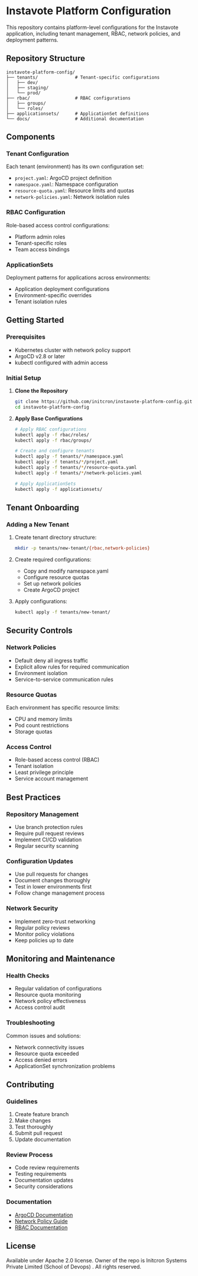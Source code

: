 # Instavote Platform Configuration

This repository contains platform-level configurations for the Instavote application, including tenant management, RBAC, network policies, and deployment patterns.

## Repository Structure

```
instavote-platform-config/
├── tenants/              # Tenant-specific configurations
│   ├── dev/
│   ├── staging/
│   └── prod/
├── rbac/                 # RBAC configurations
│   ├── groups/
│   └── roles/
├── applicationsets/      # ApplicationSet definitions
└── docs/                 # Additional documentation
```

## Components

### Tenant Configuration
Each tenant (environment) has its own configuration set:
- `project.yaml`: ArgoCD project definition
- `namespace.yaml`: Namespace configuration
- `resource-quota.yaml`: Resource limits and quotas
- `network-policies.yaml`: Network isolation rules

### RBAC Configuration
Role-based access control configurations:
- Platform admin roles
- Tenant-specific roles
- Team access bindings

### ApplicationSets
Deployment patterns for applications across environments:
- Application deployment configurations
- Environment-specific overrides
- Tenant isolation rules

## Getting Started

### Prerequisites
- Kubernetes cluster with network policy support
- ArgoCD v2.8 or later
- kubectl configured with admin access

### Initial Setup

1. **Clone the Repository**
   ```bash
   git clone https://github.com/initcron/instavote-platform-config.git
   cd instavote-platform-config
   ```

2. **Apply Base Configurations**
   ```bash
   # Apply RBAC configurations
   kubectl apply -f rbac/roles/
   kubectl apply -f rbac/groups/

   # Create and configure tenants
   kubectl apply -f tenants/*/namespace.yaml
   kubectl apply -f tenants/*/project.yaml
   kubectl apply -f tenants/*/resource-quota.yaml
   kubectl apply -f tenants/*/network-policies.yaml

   # Apply ApplicationSets
   kubectl apply -f applicationsets/
   ```

## Tenant Onboarding

### Adding a New Tenant
1. Create tenant directory structure:
   ```bash
   mkdir -p tenants/new-tenant/{rbac,network-policies}
   ```

2. Create required configurations:
   - Copy and modify namespace.yaml
   - Configure resource quotas
   - Set up network policies
   - Create ArgoCD project

3. Apply configurations:
   ```bash
   kubectl apply -f tenants/new-tenant/
   ```

## Security Controls

### Network Policies
- Default deny all ingress traffic
- Explicit allow rules for required communication
- Environment isolation
- Service-to-service communication rules

### Resource Quotas
Each environment has specific resource limits:
- CPU and memory limits
- Pod count restrictions
- Storage quotas

### Access Control
- Role-based access control (RBAC)
- Tenant isolation
- Least privilege principle
- Service account management

## Best Practices

### Repository Management
- Use branch protection rules
- Require pull request reviews
- Implement CI/CD validation
- Regular security scanning

### Configuration Updates
- Use pull requests for changes
- Document changes thoroughly
- Test in lower environments first
- Follow change management process

### Network Security
- Implement zero-trust networking
- Regular policy reviews
- Monitor policy violations
- Keep policies up to date

## Monitoring and Maintenance

### Health Checks
- Regular validation of configurations
- Resource quota monitoring
- Network policy effectiveness
- Access control audit

### Troubleshooting
Common issues and solutions:
- Network connectivity issues
- Resource quota exceeded
- Access denied errors
- ApplicationSet synchronization problems

## Contributing

### Guidelines
1. Create feature branch
2. Make changes
3. Test thoroughly
4. Submit pull request
5. Update documentation

### Review Process
- Code review requirements
- Testing requirements
- Documentation updates
- Security considerations


### Documentation
- [ArgoCD Documentation](https://argo-cd.readthedocs.io/)
- [Network Policy Guide](https://kubernetes.io/docs/concepts/services-networking/network-policies/)
- [RBAC Documentation](https://kubernetes.io/docs/reference/access-authn-authz/rbac/)

## License
Available under Apache 2.0 license. Owner of the repo is Initcron Systems Private Limited (School of Devops) . All rights reserved.

